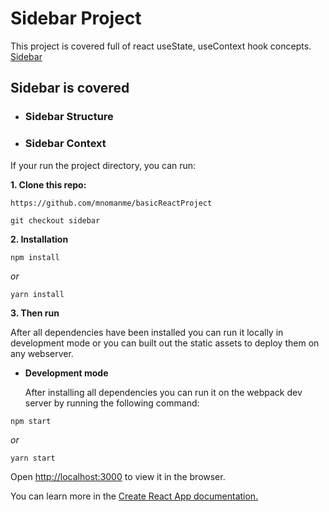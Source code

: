 # Sidebar Project

This project is covered full of react useState, useContext hook concepts. [Sidebar](https://basic-react-sidebar.netlify.app/)

## Sidebar is covered

- ### Sidebar Structure

- ### Sidebar Context

If your run the project directory, you can run:

**1. Clone this repo:**

```git
https://github.com/mnomanme/basicReactProject
```

```git
git checkout sidebar
```

**2. Installation**

```npm
npm install
```

_or_

```yarn
yarn install
```

**3. Then run**

After all dependencies have been installed you can run it locally in development mode or you can built out the static assets to deploy them on any webserver.

- **Development mode**

  After installing all dependencies you can run it on the webpack dev server by running the following command:

```npm
npm start
```

_or_

```yarn
yarn start
```

Open <http://localhost:3000> to view it in the browser.

You can learn more in the [Create React App documentation.](https://create-react-app.dev/docs/getting-started/)
